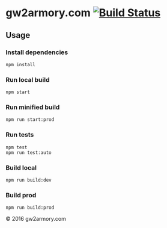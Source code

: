 # gw2armory.com [![Build Status](https://travis-ci.org/madou/armory-front.svg?branch=master)](https://travis-ci.org/madou/armory-front)

## Usage

### Install dependencies
```
npm install
```

### Run local build
```
npm start
```

### Run minified build
```
npm run start:prod
```

### Run tests
```
npm test
npm run test:auto
```

### Build local
```
npm run build:dev
```

### Build prod
```
npm run build:prod
```

© 2016 gw2armory.com

